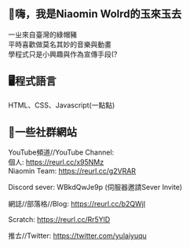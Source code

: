👋嗨，我是Niaomin Wolrd的玉來玉去
-
一ㄓ來自臺灣的綠帽豬<br>平時喜歡做莫名其妙的音樂與動畫<br>學程式只是小興趣與作為宣傳手段(?

🖥程式語言
-
HTML、CSS、Javascript(一點點)

👀一些社群網站
-
YouTube頻道//YouTube Channel:<br>
個人: https://reurl.cc/x95NMz<br>
Niaomin Team: https://reurl.cc/g2VRAR

Discord sever: WBkdQwJe9p (伺服器邀請Sever Invite)

網誌//部落格//Blog: https://reurl.cc/b2QWjl

Scratch: https://reurl.cc/Rr5YlD

推ㄊ//Twitter: https://twitter.com/yulaiyuqu

<!---
NiaominYulaiyuqu/NiaominYulaiyuqu is a ✨ special ✨ repository because its `README.md` (this file) appears on your GitHub profile.
You can click the Preview link to take a look at your changes.
--->
